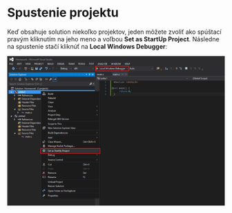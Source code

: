 # Spustenie projektu

Keď obsahuje solution niekoľko projektov, jeden môžete zvoliť ako spúštací pravým kliknutím na jeho meno a voľbou **Set as StartUp Project**. Následne na spustenie stačí kliknúť na **Local Windows Debugger**:

![](/images/visual-studio-2015/run.png)
